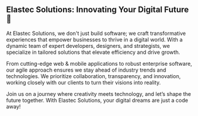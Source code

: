 ## Elastec Solutions: Innovating Your Digital Future 👋

At Elastec Solutions, we don't just build software; we craft transformative experiences that empower businesses to thrive in a digital world. With a dynamic team of expert developers, designers, and strategists, we specialize in tailored solutions that elevate efficiency and drive growth.

From cutting-edge web & mobile applications to robust enterprise software, our agile approach ensures we stay ahead of industry trends and technologies. We prioritize collaboration, transparency, and innovation, working closely with our clients to turn their visions into reality.

Join us on a journey where creativity meets technology, and let’s shape the future together. With Elastec Solutions, your digital dreams are just a code away!

